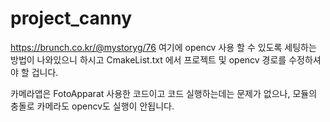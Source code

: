 # project_canny

https://brunch.co.kr/@mystoryg/76 
여기에 opencv 사용 할 수 있도록 세팅하는 방법이 나와있으니 하시고
CmakeList.txt 에서 프로젝트 및 opencv 경로를 수정하셔야 할 겁니다. 

카메라앱은 FotoApparat 사용한 코드이고 코드 실행하는데는 문제가 없으나, 모듈의 충돌로 카메라도 opencv도 실행이 안됩니다. 
